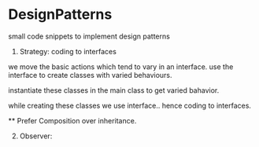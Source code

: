 # DesignPatterns
small code snippets to implement design patterns


1. Strategy: coding to interfaces

we move the basic actions which tend to vary in an interface.
use the interface to create classes with varied behaviours.

instantiate these classes in the main class to get varied bahavior.

while creating these classes we use interface.. hence coding to interfaces.

** Prefer Composition over inheritance.

2. Observer:
